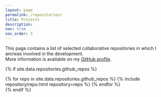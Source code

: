 ```yaml
---
layout: page
permalink: /repositories/
title: Projects
description: 
nav: true
nav_order: 3
---
```


This page contains a list of selected collaborative repositories in which I am/was involved in the development.  
More information is available on my [GitHub profile](https://github.com/NoB0).

{% if site.data.repositories.github_repos %}
<div class="repositories d-flex flex-wrap flex-md-row flex-column justify-content-between align-items-center">
  {% for repo in site.data.repositories.github_repos %}
    {% include repository/repo.html repository=repo %}
  {% endfor %}
</div>
{% endif %}
